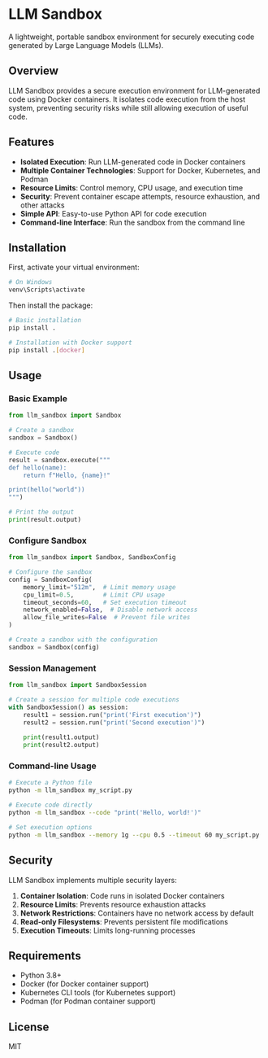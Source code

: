 # LLM Sandbox

A lightweight, portable sandbox environment for securely executing code generated by Large Language Models (LLMs).

## Overview

LLM Sandbox provides a secure execution environment for LLM-generated code using Docker containers. It isolates code execution from the host system, preventing security risks while still allowing execution of useful code.

## Features

- **Isolated Execution**: Run LLM-generated code in Docker containers
- **Multiple Container Technologies**: Support for Docker, Kubernetes, and Podman
- **Resource Limits**: Control memory, CPU usage, and execution time
- **Security**: Prevent container escape attempts, resource exhaustion, and other attacks
- **Simple API**: Easy-to-use Python API for code execution
- **Command-line Interface**: Run the sandbox from the command line

## Installation

First, activate your virtual environment:

```bash
# On Windows
venv\Scripts\activate
```

Then install the package:

```bash
# Basic installation
pip install .

# Installation with Docker support
pip install .[docker]
```

## Usage

### Basic Example

```python
from llm_sandbox import Sandbox

# Create a sandbox
sandbox = Sandbox()

# Execute code
result = sandbox.execute("""
def hello(name):
    return f"Hello, {name}!"

print(hello("world"))
""")

# Print the output
print(result.output)
```

### Configure Sandbox

```python
from llm_sandbox import Sandbox, SandboxConfig

# Configure the sandbox
config = SandboxConfig(
    memory_limit="512m",  # Limit memory usage
    cpu_limit=0.5,        # Limit CPU usage
    timeout_seconds=60,   # Set execution timeout
    network_enabled=False,  # Disable network access
    allow_file_writes=False  # Prevent file writes
)

# Create a sandbox with the configuration
sandbox = Sandbox(config)
```

### Session Management

```python
from llm_sandbox import SandboxSession

# Create a session for multiple code executions
with SandboxSession() as session:
    result1 = session.run("print('First execution')")
    result2 = session.run("print('Second execution')")
    
    print(result1.output)
    print(result2.output)
```

### Command-line Usage

```bash
# Execute a Python file
python -m llm_sandbox my_script.py

# Execute code directly
python -m llm_sandbox --code "print('Hello, world!')"

# Set execution options
python -m llm_sandbox --memory 1g --cpu 0.5 --timeout 60 my_script.py
```

## Security

LLM Sandbox implements multiple security layers:

1. **Container Isolation**: Code runs in isolated Docker containers
2. **Resource Limits**: Prevents resource exhaustion attacks
3. **Network Restrictions**: Containers have no network access by default
4. **Read-only Filesystems**: Prevents persistent file modifications
5. **Execution Timeouts**: Limits long-running processes

## Requirements

- Python 3.8+
- Docker (for Docker container support)
- Kubernetes CLI tools (for Kubernetes support)
- Podman (for Podman container support)

## License

MIT 